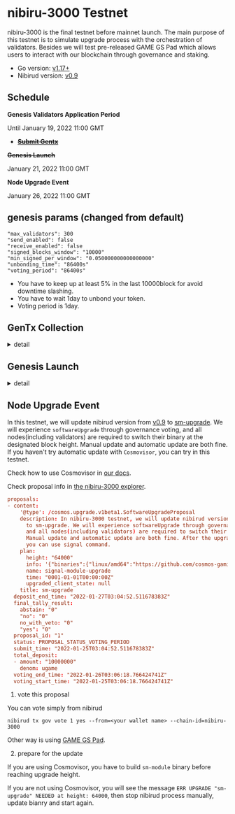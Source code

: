 # nibiru-3000 Testnet

nibiru-3000 is the final testnet before mainnet launch. The main purpose of this testnet is to simulate upgrade process with the orchestration of validators. Besides we will test pre-released GAME GS Pad which allows users to interact with our blockchain through governance and staking.

- Go version: [v1.17+](https://golang.org/dl/)
- Nibirud version: [v0.9](https://github.com/cosmos-gaminghub/nibiru/releases/tag/v0.9)


## Schedule
**Genesis Validators Application Period**

Until January 19, 2022 11:00 GMT

- ~~[**Submit Gentx**](#gentx-collection)~~

**~~Genesis Launch~~**

January 21, 2022 11:00 GMT

**Node Upgrade Event**

January 26, 2022 11:00 GMT

## genesis params (changed from default)

```
"max_validators": 300
"send_enabled": false
"receive_enabled": false
"signed_blocks_window": "10000"
"min_signed_per_window": "0.050000000000000000"
"unbonding_time": "86400s"
"voting_period": "86400s"
```

- You have to keep up at least 5% in the last 10000block for avoid downtime slashing.
- You have to wait 1day to unbond your token.
- Voting period is 1day.


## GenTx Collection

<details>
<summary>detail</summary>

0. Install nibiru
```
git clone https://github.com/cosmos-gaminghub/nibiru.git
cd nibiru && git checkout -b v0.9 tags/v0.9
make install
```


Make sure to checkout to `v0.9` tag.

1. Initialize the nibiru directories and create the local file with the correct chain-id

```
nibirud init <moniker> --chain-id=nibiru-3000
```

2. Create a local key pair in the keybase
```
nibirud keys add <your key name>
```

3. Add the account to your local genesis file with a given amount and key you just created.
```
nibirud add-genesis-account $(nibirud keys show <your key name> -a) 100000000000ugame
```

4. Create the gentx
```
nibirud gentx <your key name> 100000000000ugame --commission-rate=0.1 --commission-max-rate=1 --commission-max-change-rate=0.1 --pubkey $(nibirud tendermint show-validator) --chain-id=nibiru-3000
```

5. Create Pull Request to this repository ([nibiru-3000/gentxs](./gentxs)) with the file `<your validator moniker>.json`.

</details>


## Genesis Launch
<details>
<summary>detail</summary>

1. Get genesis.json
```sh
curl -o $HOME/.nibiru/config/genesis.json https://raw.githubusercontent.com/cosmos-gaminghub/testnets/master/nibiru-3000/genesis.json
```

2. Check genesis.json is correct

```sh
shasum -a 256 ~/.nibiru/config/genesis.json
0ef249be8ba5706d5702eb55834035bbc06744be70bb64d8d57aacea70d36445  /root/.nibiru/config/genesis.json
```

3. Check your validator state is initial

correct ex:
```sh
cat .nibiru/data/priv_validator_state.json
{
  "height": "0",
  "round": 0,
  "step": 0
}
```

If you have already started, then should reset the state with the command `nibirud unsafe-reset-all`. The command delete all blockchain data but keep genesis.json and node configs.

4. Add seed node info

```sh
sed -i -e "s%^seeds *=.*%seeds = \"4d6c590024b3a24985e910b172fc3b7d3493648a@45.32.39.253:26656\"%; " $HOME/.nibiru/config/config.toml
```

5. Create a service file
```sh
printf "[Unit]
Description=Game Node
After=network-online.target

[Service]
User=$USER
ExecStart=`which nibirud` start
Restart=on-failure
RestartSec=3
LimitNOFILE=65535

[Install]
WantedBy=multi-user.target" > /etc/systemd/system/nibirud.service
```

6. Run the service file
```sh
sudo systemctl daemon-reload
sudo systemctl enable nibirud
sudo systemctl restart nibirud
```

7. View a log of the node
```sh
sudo journalctl -fn 100 -u nibirud
```

If you run before the genesis time, you can see the message `Genesis time is in the future. Sleeping until then...`.

8. Check sign status
```
curl  -s localhost:26657/dump_consensus_state | jq '.result.round_state.votes[0]'
```

That command shows all the info about validator sign status.

You can find your validator pubkey in `priv_validator_state.json`. If you've already signed, you can find your pubkey in the sign status.


**Attention**

The team has prepared **NO** validator node so that there is a potential launch delay due to lack of voting power. We will wait +2 hours from planned launch time but if voting power is not sufficiently gathered, we will publish new genesis.json with team validators and launch next day.

</details>

## Node Upgrade Event
In this testnet, we will update nibirud version from [v0.9](https://github.com/cosmos-gaminghub/nibiru/releases/tag/v0.9) to [sm-upgrade](https://github.com/cosmos-gaminghub/nibiru/releases/tag/sm-upgrade).
We will experience `softwareUpgrade` through governance voting, and all nodes(including validators) are required to switch their binary at the designated block height. Manual update and automatic update are both fine. If you haven't try automatic update with `Cosmovisor`, you can try in this testnet.

Check how to use Cosmovisor in [our docs](https://docs.gamenet.one/config/cosmovisor.html).


Check proposal info in [the nibiru-3000 explorer](http://nibiru-3000.game-explorer.io/).

```toml
proposals:
- content:
    '@type': /cosmos.upgrade.v1beta1.SoftwareUpgradeProposal
    description: In nibiru-3000 testnet, we will update nibirud version from v0.9
      to sm-upgrade. We will experience softwareUpgrade through governance voting,
      and all nodes(including validators) are required to switch their binary at 64000.
      Manual update and automatic update are both fine. After the upgrade is successful,
      you can use signal command.
    plan:
      height: "64000"
      info: '{"binaries":{"linux/amd64":"https://github.com/cosmos-gaminghub/nibiru/releases/download/sm-upgrade/nibirud-sm-upgrade?checksum=sha256:78d44fe51c1c04a7b0ec7b77cd197a324290659548d80d0d8526094512e8e70b"}}'
      name: signal-module-upgrade
      time: "0001-01-01T00:00:00Z"
      upgraded_client_state: null
    title: sm-upgrade
  deposit_end_time: "2022-01-27T03:04:52.511678383Z"
  final_tally_result:
    abstain: "0"
    "no": "0"
    no_with_veto: "0"
    "yes": "0"
  proposal_id: "1"
  status: PROPOSAL_STATUS_VOTING_PERIOD
  submit_time: "2022-01-25T03:04:52.511678383Z"
  total_deposit:
  - amount: "10000000"
    denom: ugame
  voting_end_time: "2022-01-26T03:06:18.766424741Z"
  voting_start_time: "2022-01-25T03:06:18.766424741Z"
```


1. vote this proposal

You can vote simply from nibirud
```
nibirud tx gov vote 1 yes --from=<your wallet name> --chain-id=nibiru-3000

```

Other way is using [GAME GS Pad](https://gs-pad.gamenet.one/).


2. prepare for the update

If you are using Cosmovisor, you have to build `sm-module` binary before reaching upgrade height.


If you are not using Cosmovisor, you will see the message `ERR UPGRADE "sm-upgrade" NEEDED at height: 64000`, then stop nibirud process manually, update bianry and start again.
